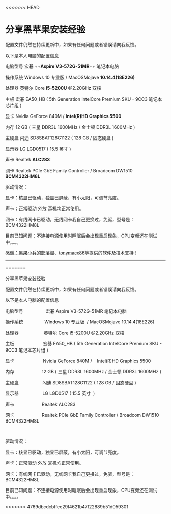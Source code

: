 <<<<<<< HEAD


# 分享黑苹果安装经验


配置文件仍然在持续更新中，如果有任何问题或者错误请向我反馈。

以下是本人电脑的配置信息

电脑型号                  宏碁 ++**Aspire V3-572G-51MR**++ 笔记本电脑

操作系统                 Windows 10 专业版  / MacOSMojave **10.14.4(18E226)**

处理器                    英特尔 Core **i5-5200U** @2.20GHz 双核

主板                       宏碁 EA50_HB ( 5th Generation IntelCore Premium SKU - 9CC3 笔记本芯片组 )

显卡                       Nvidia GeForce 840M /    **Intel(R)HD Graphics 5500**

内存                      12 GB ( 三星 DDR3L 1600MHz / 金士顿 DDR3L 1600MHz )

主硬盘                   闪迪 SD8SBAT128G1122 ( 128 GB / 固态硬盘 )

显示器                   LG LGD0517 ( 15.5 英寸  )

声卡                      Realtek **ALC283**

网卡                      Realtek PCIe GbE Family Controller / Broadcom DW1510 **BCM4322HM8L**


驱动情况：

显卡：核显已驱动，独显已屏蔽，有小太阳，可调节亮度。

声卡：正常驱动 外放 耳机均正常使用。

网卡：有线网卡已驱动，无线网卡我自己更换过，免驱，型号是：BCM4322HM8L

目前已知问题：不连接电源使用时睡眠后会出现重启现象，CPU变频还在测试中。。。。

感谢[：黑果小兵的部落阁](https://blog.daliansky.net/)、[tonymacx86](https://www.tonymacx86.com/)等提供的软件及技术支持！

---
=======
<p>分享黑苹果安装经验</p>
<p>配置文件仍然在持续更新中，如果有任何问题或者错误请向我反馈。</p>
<p align="left">以下是本人电脑的配置信息</p><p align="left">电脑型号&nbsp; &nbsp;&nbsp; &nbsp;&nbsp; &nbsp;&nbsp; &nbsp;&nbsp; &nbsp;&nbsp; &nbsp;宏碁 Aspire V3-572G-51MR 笔记本电脑</p><p align="left">操作系统&nbsp; &nbsp;&nbsp; &nbsp;&nbsp; &nbsp;&nbsp; &nbsp;&nbsp; &nbsp;&nbsp;&nbsp;Windows 10 专业版&nbsp;&nbsp;/ MacOSMojave 10.14.4(18E226)</p><p align="left">处理器&nbsp; &nbsp;&nbsp; &nbsp;&nbsp; &nbsp;&nbsp; &nbsp;&nbsp; &nbsp;&nbsp; &nbsp;&nbsp;&nbsp;英特尔 Core i5-5200U @2.20GHz 双核</p><p align="left">主板&nbsp; &nbsp;&nbsp; &nbsp;&nbsp; &nbsp;&nbsp; &nbsp;&nbsp; &nbsp;&nbsp; &nbsp;&nbsp; &nbsp;&nbsp;&nbsp;宏碁 EA50_HB ( 5th Generation IntelCore Premium SKU - 9CC3 笔记本芯片组 )</p><p align="left">显卡&nbsp; &nbsp;&nbsp; &nbsp;&nbsp; &nbsp;&nbsp; &nbsp;&nbsp; &nbsp;&nbsp; &nbsp;&nbsp; &nbsp;&nbsp;&nbsp;Nvidia GeForce 840M /&nbsp; &nbsp; Intel(R)HD Graphics 5500</p><p align="left">内存&nbsp; &nbsp;&nbsp; &nbsp;&nbsp; &nbsp;&nbsp; &nbsp;&nbsp; &nbsp;&nbsp; &nbsp;&nbsp; &nbsp; 12 GB ( 三星 DDR3L 1600MHz / 金士顿 DDR3L 1600MHz )</p><p align="left">主硬盘&nbsp; &nbsp;&nbsp; &nbsp;&nbsp; &nbsp;&nbsp; &nbsp;&nbsp; &nbsp;&nbsp; &nbsp; 闪迪 SD8SBAT128G1122 ( 128 GB / 固态硬盘 )</p><p align="left">显示器&nbsp; &nbsp;&nbsp; &nbsp;&nbsp; &nbsp;&nbsp; &nbsp;&nbsp; &nbsp;&nbsp; &nbsp; LG LGD0517 ( 15.5 英寸&nbsp;&nbsp;)</p><p align="left">声卡&nbsp; &nbsp;&nbsp; &nbsp;&nbsp; &nbsp;&nbsp; &nbsp;&nbsp; &nbsp;&nbsp; &nbsp;&nbsp; &nbsp; Realtek ALC283</p><p align="left">网卡&nbsp; &nbsp;&nbsp; &nbsp;&nbsp; &nbsp;&nbsp; &nbsp;&nbsp; &nbsp;&nbsp; &nbsp;&nbsp; &nbsp; Realtek PCIe GbE Family Controller / Broadcom DW1510 BCM4322HM8L</p><br />
<p align="left">驱动情况：</p><p align="left">显卡：核显已驱动，独显已屏蔽，有小太阳，可调节亮度。</p><p align="left">声卡：正常驱动 外放 耳机均正常使用。</p><p align="left">网卡：有线网卡已驱动，无线网卡我自己更换过，免驱，型号是：BCM4322HM8L</p><p align="left"><p align="left">目前已知问题：不连接电源使用时睡眠后会出现重启现象，CPU变频还在测试中。。。。</p>
>>>>>>> 4769dbcdcbffee29f4621b47f22889b51d059301
